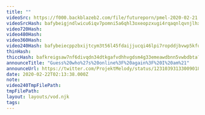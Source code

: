 ```yaml
---
title: ""
videoSrc: https://f000.backblazeb2.com/file/futureporn/pmel-2020-02-21.mp4
videoSrcHash: bafybeigjndlwicu6iqv7pomni5a6qhl3oxeopzxugi4rqaqnlqvnjlhxny?filename=projektmel$
video720Hash: 
video480Hash: 
video360Hash: 
video240Hash: bafybeiecppzbxijtcym3t56l45fdaijjucqi46lpi7ropddjbvwp5kfuc4?filename=projektmel$
thinHash: 
thiccHash: bafkreigsaw7nf6divqdn34dtkgafvdhhvgdsm4g33emeawdbnn5vwbdbta?filename=20200221T1625$
announceTitle: "Guess%20who%27s%20online%3F%20again%3F%20I%20am%21"
announceUrl: https://twitter.com/ProjektMelody/status/1231039313300901889
date: 2020-02-22T02:13:38.000Z
note: 
video240TmpFilePath: 
tmpFilePath: 
layout: layouts/vod.njk
tags:
---
```

